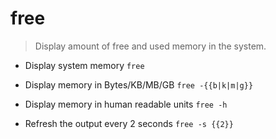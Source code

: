 # free
> Display amount of free and used memory in the system.

- Display system memory
`free`

- Display memory in Bytes/KB/MB/GB
`free -{{b|k|m|g}}`

- Display memory in human readable units
`free -h`

- Refresh the output every 2 seconds
`free -s {{2}}`
